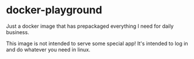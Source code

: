# docker-playground

Just a docker image that has prepackaged everything I need for daily business.

This image is not intended to serve some special app! It's intended to log in and do whatever you need in linux.